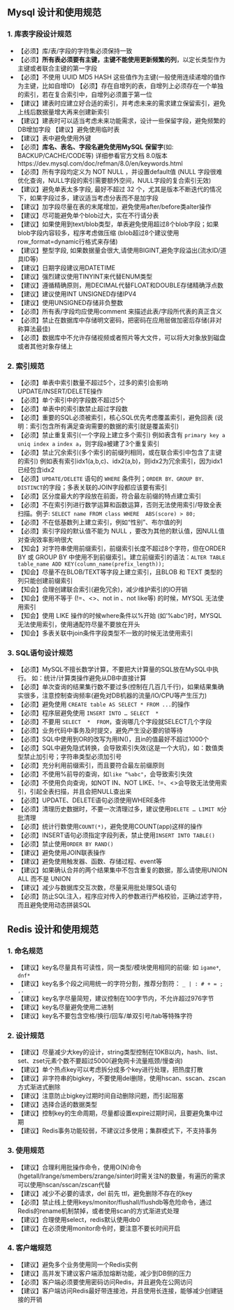 ## Mysql 设计和使用规范

### 1. 库表字段设计规范

- 【必须】库/表/字段的字符集必须保持一致
- 【必须】**所有表必须要有主键，主键不能使用更新频繁的列**，以定长类型作为主键或者联合主键的第一字段
- 【必须】不使用 UUID MD5   HASH 这些值作为主键(一般使用连续递增的值作为主键，比如自增ID)  【必须】存在自增列的表，自增列上必须存在一个单独的索引，若在复合索引中，自增列必须置于第一位 
- 【建议】建表时应建立好合适的索引，并考虑未来的需求建立保留索引，避免上线后数据量增大再来创建新索引
- 【建议】建表时可以适当考虑未来功能需求，设计一些保留字段，避免频繁的DB增加字段             【建议】避免使用临时表
- 【建议】表中避免使用外键
- 【必须】**库名、表名、字段名避免使用MySQL** **保留字**(如: BACKUP/CACHE/CODE等)   详细参看官方文档   8.0版本https://dev.mysql.com/doc/refman/8.0/en/keywords.html            
- 【必须】所有字段均定义为 NOT   NULL ，并设置default值   (NULL 字段很难优化查询，NULL字段的索引需要额外空间，NULL字段的复合索引无效) 
- 【建议】避免单表太多字段, 最好不超过 32 个，尤其是版本不断迭代的情况下，如果字段过多，建议适当考虑分表而不是加字段 
- 【建议】加字段尽量在表的末尾增加，避免使用after/before类alter操作
- 【建议】尽可能避免单个blob过大，实在不行请分表
- 【建议】如果使用到text/blob类型，单表避免使用超过8个blob字段；如果blob字段内容较多，程序考虑做压缩   (blob超过8个建议使用row_format=dynamic行格式来存储)            
- 【建议】整型字段, 如果数据量会很大,请使用BIGINT,避免字段溢出(流水ID/道具ID等) 
- 【建议】日期字段建议用DATETIME
- 【建议】强烈建议使用TINYINT来代替ENUM类型
- 【建议】遵循精确原则，用DECIMAL代替FLOAT和DOUBLE存储精确浮点数             
- 【建议】建议使用INT   UNSIGNED存储IPV4            
- 【建议】使用UNSIGNED存储非负整数            
- 【必须】所有表/字段均应使用comment 来描述此表/字段所代表的真正含义             
- 【必须】禁止在数据库中存储明文密码，把密码在应用层做加密后存储(非对称算法最佳)    
- 【必须】数据库中不允许存储视频或者照片等大文件，可以将大对象放到磁盘或者其他对象存储上  

### 2. 索引规范

- 【必须】单表中索引数量不超过5个，过多的索引会影响UPDATE/INSERT/DELETE操作
- 【必须】单个索引中的字段数不超过5个
- 【必须】单表中的索引数禁止超过字段数
- 【必须】重要的SQL必须被索引，核心SQL优先考虑覆盖索引，避免回表 (说明：索引包含所有满足查询需要的数据的索引就是覆盖索引)
- 【必须】禁止重复索引(一个字段上建立多个索引)  例如表含有 `primary key a` `uniq index a` `index a`，则字段a被建了3个重复索引
- 【必须】禁止冗余索引(多个索引的前缀列相同，或在联合索引中包含了主键的索引) 例如表有索引idx1(a,b,c)、idx2(a,b)，则idx2为冗余索引，因为idx1已经包含idx2
- 【必须】`UPDATE/DELETE` 语句的 `WHERE` 条件列；`ORDER BY、GROUP BY、DISTINCT`的字段；多表关联的JOIN字段都应该要有索引
- 【必须】区分度最大的字段放在前面，符合最左前缀的特点建立索引
- 【必须】不在索引列进行数学运算和函数运算，否则无法使用索引/导致全表扫描。例子: `SELECT name FROM class WHERE  ABS(score) > 80;`
- 【必须】不在低基数列上建立索引，例如“性别”、布尔值的列
- 【必须】索引字段的默认值不能为 NULL ，要改为其他的默认值，因NULL值对查询效率影响很大
- 【知会】对字符串使用前缀索引，前缀索引长度不超过8个字符，但在ORDER BY 或 GROUP BY 中使用不到前缀索引。建立前缀索引的语法：`ALTER TABLE table_name ADD KEY(column_name(prefix_length));`
- 【知会】尽量不在BLOB/TEXT等字段上建立索引，且BLOB 和 TEXT 类型的列只能创建前缀索引
- 【知会】合理创建联合索引(避免冗余)，减少维护索引的IO开销
- 【知会】使用不等于 (!=、<>、not in 、not like等) 的时候，MYSQL 无法使用索引
- 【知会】使用 LIKE 操作的时候where条件以%开始 (如‘%abc’)时，MYSQL无法使用索引，使用通配符尽量不要放在开头
- 【知会】多表关联中join条件字段类型不一致的时候无法使用索引

### 3. SQL语句设计规范

- 【必须】MySQL不擅长数学计算，不要把大计算量的SQL放在MySQL中执行。 如：统计/计算类操作避免从DB中直接计算
- 【必须】单次查询的结果集行数不要过多(控制在几百几千行)，如果结果集确实很多，注意控制查询频率(避免对DB机器的流量/IO/CPU等产生压力)
- 【必须】避免使用 `CREATE table AS SELECT * FROM ...`的操作
- 【必须】程序层避免使用  `INSERT INTO … SELECT  *`
- 【必须】不要用 `SELECT  *  FROM`，查询哪几个字段就SELECT几个字段
- 【必须】业务代码中事务及时提交，避免产生没必要的锁等待
- 【必须】SQL中使用到OR的改写为用IN()，且in的值最好不超过1000个
- 【必须】SQL中避免隐式转换，会导致索引失效(这是一个大坑)，如：数值类型禁止加引号；字符串类型必须加引号
- 【必须】充分利用前缀索引，而且要符合最左前缀原则
- 【必须】不使用%前导的查询，如`like “%abc"`，会导致索引失效
- 【必须】不使用负向查询，如NOT IN、NOT LIKE、!=、<>会导致无法使用索引，引起全表扫描，并且会把NULL查出来
- 【必须】UPDATE、DELETE语句必须使用WHERE条件
- 【必须】清理历史数据时，不要一次清理过多，建议使用`DELETE … LIMIT N`分批清理
- 【必须】统计行数使用`COUNT(*)`，避免使用COUNT(app)这样的操作
- 【必须】INSERT语句必须指定字段列表，禁止使用`INSERT INTO TABLE()`
- 【必须】禁止使用`ORDER BY RAND()`
- 【建议】避免使用JOIN联表操作
- 【建议】避免使用触发器、函数、存储过程、event等
- 【建议】如果确认合并的两个结果集中不包含重复的数据，那么请使用UNION ALL 而不是 UNION
- 【建议】减少与数据库交互次数，尽量采用批处理SQL语句
- 【必须】防止SQL注入，程序应对传入的参数进行严格校验，正确过滤字符，而且避免使用动态拼装SQL

## Redis 设计和使用规范

### 1. 命名规范

- 【建议】key名尽量具有可读性，同一类型/模块使用相同的前缀: 如 `igame*`, `dnf*`
- 【建议】key名多个段之间用统一的字符分割，推荐分割符： `_ | : # + = ; ,.`
- 【建议】key名字尽量简短，建议控制在100字节内，不允许超过976字节
- 【建议】key名尽量避免使用二进制
- 【建议】key名不要包含空格/换行/回车/单双引号/tab等特殊字符

### 2. 设计规范

- 【建议】尽量减少大key的设计，string类型控制在10KB以内，hash、list、set、zset元素个数不要超过5000(避免网卡流量瓶颈/慢查询)
- 【建议】单个热点key可以考虑拆分成多个key进行处理，把热度打散
- 【建议】非字符串的bigkey，不要使用del删除，使用hscan、sscan、zscan方式渐进式删除
- 【建议】注意防止bigkey过期时间自动删除问题，而引起阻塞
- 【建议】选择合适的数据类型
- 【建议】控制key的生命周期，尽量都设置expire过期时间，且要避免集中过期
- 【建议】Redis事务功能较弱，不建议过多使用；集群模式下，不支持事务

### 3. 使用规范

- 【建议】合理利用批操作命令，使用O(N)命令(hgetall/lrange/smembers/zrange/sinter)时需关注N的数量，有遍历的需求可以使用hscan/sscan/zscan代替
- 【建议】减少不必要的请求，del 前先 ttl，避免删除不存在的key
- 【必须】禁止线上使用keys/monitor/flushall/flushdb等危险命令，通过Redis的rename机制禁掉，或者使用scan的方式渐进式处理
- 【建议】合理使用select，redis默认使用db0
- 【建议】在必须使用monitor命令时，要注意不要长时间开启

### 4. 客户端规范

- 【建议】避免多个业务使用同一个Redis实例
- 【建议】高并发下建议客户端添加熔断功能，减少到DB侧的压力
- 【必须】客户端必须要使用密码访问Redis，并且避免在公网访问
- 【建议】客户端访问Redis最好带连接池，并且使用长连接，能够减少创建链接的开销
